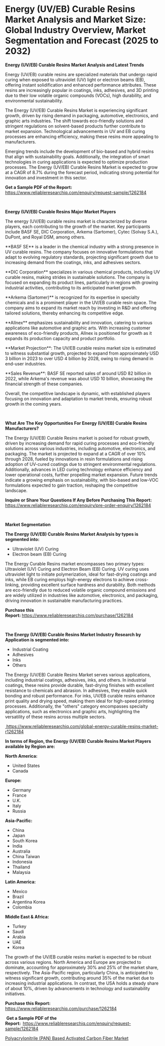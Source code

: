 <p><h1>Energy (UV/EB) Curable Resins Market Analysis and Market Size: Global Industry Overview, Market Segmentation and Forecast (2025 to 2032)</h1></p><p><strong>Energy (UV/EB) Curable Resins Market Analysis and Latest Trends</strong></p>
<p><p>Energy (UV/EB) curable resins are specialized materials that undergo rapid curing when exposed to ultraviolet (UV) light or electron beams (EB), offering instant solidification and enhanced performance attributes. These resins are increasingly popular in coatings, inks, adhesives, and 3D printing due to their low volatile organic compounds (VOCs), high durability, and environmental sustainability.</p><p>The Energy (UV/EB) Curable Resins Market is experiencing significant growth, driven by rising demand in packaging, automotive, electronics, and graphic arts industries. The shift towards eco-friendly solutions and stringent regulations on solvent-based products further contribute to market expansion. Technological advancements in UV and EB curing processes are enhancing efficiency, making these resins more appealing to manufacturers.</p><p>Emerging trends include the development of bio-based and hybrid resins that align with sustainability goals. Additionally, the integration of smart technologies in curing applications is expected to optimize production processes. The Energy (UV/EB) Curable Resins Market is expected to grow at a CAGR of 8.7% during the forecast period, indicating strong potential for innovation and investment in this sector.</p></p>
<p><strong>Get a Sample PDF of the Report:&nbsp;</strong> <a href="https://www.reliableresearchiq.com/enquiry/request-sample/1262184?utm_campaign=3130&utm_medium=2&utm_source=Github&utm_content=ia&utm_term=03042025&utm_id=energy-uveb-curable-resins">https://www.reliableresearchiq.com/enquiry/request-sample/1262184</a></p>
<p>&nbsp;</p>
<p><strong>Energy (UV/EB) Curable Resins Major Market Players</strong></p>
<p><p>The energy (UV/EB) curable resins market is characterized by diverse players, each contributing to the growth of the market. Key participants include BASF SE, DIC Corporation, Arkema (Sartomer), Cytec (Solvay S.A.), DuPont, and Royal DSM, among others.</p><p>**BASF SE** is a leader in the chemical industry with a strong presence in UV curable resins. The company focuses on innovative formulations that adapt to evolving regulatory standards, projecting significant growth due to increasing demand from the coatings, inks, and adhesives sectors. </p><p>**DIC Corporation** specializes in various chemical products, including UV curable resins, making strides in sustainable solutions. The company is focused on expanding its product lines, particularly in regions with growing industrial activities, contributing to its anticipated market growth.</p><p>**Arkema (Sartomer)** is recognized for its expertise in specialty chemicals and is a prominent player in the UV/EB curable resin space. The company aims to expand its market reach by investing in R&D and offering tailored solutions, thereby enhancing its competitive edge.</p><p>**Allnex** emphasizes sustainability and innovation, catering to various applications like automotive and graphic arts. With increasing customer awareness of eco-friendly products, Allnex is positioned for growth as it expands its production capacity and product portfolio.</p><p>**Market Projection**: The UV/EB curable resins market size is estimated to witness substantial growth, projected to expand from approximately USD 3 billion in 2023 to over USD 4 billion by 2028, owing to rising demand in end-user industries.</p><p>**Sales Revenue**: BASF SE reported sales of around USD 82 billion in 2022, while Arkema's revenue was about USD 10 billion, showcasing the financial strength of these companies. </p><p>Overall, the competitive landscape is dynamic, with established players focusing on innovation and adaptation to market trends, ensuring robust growth in the coming years.</p></p>
<p>&nbsp;</p>
<p><strong>What Are The Key Opportunities For Energy (UV/EB) Curable Resins Manufacturers?</strong></p>
<p><p>The Energy (UV/EB) Curable Resins market is poised for robust growth, driven by increasing demand for rapid curing processes and eco-friendly solutions across various industries, including automotive, electronics, and packaging. The market is projected to expand at a CAGR of over 10% through 2028, fueled by innovations in resin formulations and rising adoption of UV-cured coatings due to stringent environmental regulations. Additionally, advances in LED curing technology enhance efficiency and lower operational costs, further propelling market expansion. Future trends indicate a growing emphasis on sustainability, with bio-based and low-VOC formulations expected to gain traction, reshaping the competitive landscape.</p></p>
<p><strong>Inquire or Share Your Questions If Any Before Purchasing This Report:</strong> <a href="https://www.reliableresearchiq.com/enquiry/pre-order-enquiry/1262184?utm_campaign=3130&utm_medium=2&utm_source=Github&utm_content=ia&utm_term=03042025&utm_id=energy-uveb-curable-resins">https://www.reliableresearchiq.com/enquiry/pre-order-enquiry/1262184</a></p>
<p>&nbsp;</p>
<p><strong>Market Segmentation</strong></p>
<p><strong>The Energy (UV/EB) Curable Resins Market Analysis by types is segmented into:</strong></p>
<p><ul><li>Ultraviolet (UV) Curing</li><li>Electron beam (EB) Curing</li></ul></p>
<p><p>The Energy Curable Resins market encompasses two primary types: Ultraviolet (UV) Curing and Electron Beam (EB) Curing. UV curing uses ultraviolet light to initiate polymerization, ideal for fast-drying coatings and inks, while EB curing employs high-energy electrons to achieve cross-linking, providing excellent surface hardness and durability. Both methods are eco-friendly due to reduced volatile organic compound emissions and are widely utilized in industries like automotive, electronics, and packaging, driving innovation in sustainable manufacturing practices.</p></p>
<p><strong>Purchase this Report:&nbsp;</strong><a href="https://www.reliableresearchiq.com/purchase/1262184?utm_campaign=3130&utm_medium=2&utm_source=Github&utm_content=ia&utm_term=03042025&utm_id=energy-uveb-curable-resins">https://www.reliableresearchiq.com/purchase/1262184</a></p>
<p>&nbsp;</p>
<p><strong>The Energy (UV/EB) Curable Resins Market Industry Research by Application is segmented into:</strong></p>
<p><ul><li>Industrial Coating</li><li>Adhesives</li><li>Inks</li><li>Others</li></ul></p>
<p><p>The Energy (UV/EB) Curable Resins Market serves various applications, including industrial coatings, adhesives, inks, and others. In industrial coatings, these resins provide durable, fast-drying finishes with excellent resistance to chemicals and abrasion. In adhesives, they enable quick bonding and robust performance. For inks, UV/EB curable resins enhance print quality and drying speed, making them ideal for high-speed printing processes. Additionally, the "others" category encompasses specialty applications, such as electronics and graphic arts, highlighting the versatility of these resins across multiple sectors.</p></p>
<p><a href="https://www.reliableresearchiq.com/global-energy-curable-resins-market-r1262184?utm_campaign=3130&utm_medium=2&utm_source=Github&utm_content=ia&utm_term=03042025&utm_id=energy-uveb-curable-resins">&nbsp;https://www.reliableresearchiq.com/global-energy-curable-resins-market-r1262184</a></p>
<p><strong>In terms of Region, the Energy (UV/EB) Curable Resins Market Players available by Region are:</strong></p>
<p>
    <p> <strong> North America: </strong>
        <ul>
            <li>United States</li>
            <li>Canada</li>
        </ul>
        </p> 
    <p> <strong> Europe: </strong>
        <ul>
            <li>Germany</li>
            <li>France</li>
            <li>U.K.</li>
            <li>Italy</li>
            <li>Russia</li>
        </ul>
        </p> 
    <p> <strong> Asia-Pacific: </strong>
        <ul>
            <li>China</li>
            <li>Japan</li>
            <li>South Korea</li>
            <li>India</li>
            <li>Australia</li>
            <li>China Taiwan</li>
            <li>Indonesia</li>
            <li>Thailand</li>
            <li>Malaysia</li>
        </ul>
        </p> 
    <p> <strong> Latin America: </strong>
        <ul>
            <li>Mexico</li>
            <li>Brazil</li>
            <li>Argentina Korea</li>
            <li>Colombia</li>
        </ul>
        </p> 
    <p> <strong> Middle East & Africa: </strong>
        <ul>
            <li>Turkey</li>
            <li>Saudi</li>
            <li>Arabia</li>
            <li>UAE</li>
            <li>Korea</li>
        </ul>
    </p>
    </p>
<p><p>The growth of the UV/EB curable resins market is expected to be robust across various regions. North America and Europe are projected to dominate, accounting for approximately 30% and 25% of the market share, respectively. The Asia-Pacific region, particularly China, is anticipated to witness significant growth, contributing around 35% of the market due to increasing industrial applications. In contrast, the USA holds a steady share of about 10%, driven by advancements in technology and sustainability initiatives.</p></p>
<p><strong>Purchase this Report: </strong><a href="https://www.reliableresearchiq.com/purchase/1262184?utm_campaign=3130&utm_medium=2&utm_source=Github&utm_content=ia&utm_term=03042025&utm_id=energy-uveb-curable-resins">https://www.reliableresearchiq.com/purchase/1262184</a></p>
<p>&nbsp;<strong>Get a Sample PDF of the Report:&nbsp;&nbsp;</strong><a href="https://www.reliableresearchiq.com/enquiry/request-sample/1262184?utm_campaign=3130&utm_medium=2&utm_source=Github&utm_content=ia&utm_term=03042025&utm_id=energy-uveb-curable-resins">https://www.reliableresearchiq.com/enquiry/request-sample/1262184</a></p>
<p><strong></strong></p>
<p><p><a href="https://github.com/voigttyagi/Market-Research-Report-List-1/blob/main/polyacrylonitrile-pan-based-activated-carbon-fiber-market.md?utm_campaign=3130&utm_medium=2&utm_source=Github&utm_content=ia&utm_term=03042025&utm_id=energy-uveb-curable-resins">Polyacrylonitrile (PAN) Based Activated Carbon Fiber Market</a></p></p>